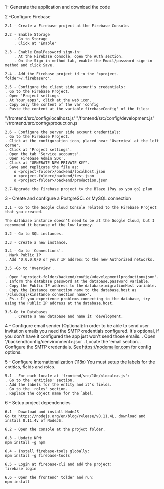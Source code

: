 1- Generate the application and download the code

2 -Configure Firebase

    2.1 - Create a Firebase project at the Firebase Console.

    2.2 - Enable Storage
        . Go to Storage
        . Click at 'Enable'

    2.3 - Enable EmalPassword sign-in:
        . At the Firebase console, open the Auth section.
        . On the Sign in method tab, enable the Email/password sign-in method and click Save.
    
    2.4 - Add the Firebase project id to the '<project-folder>/.firebaserc'.

    2.5 - Configure the client side account's credentials:
    . Go to the Firebase Project.
    . Open 'Project settings
    . At Your apps', click at the web icon.
    . Copy only the content of the var 'config
    . Paste the content at the variable firebaseConfig' of the files:
"<project-folder>/frontend/src/config/localhost.js'
"<project-folder>/frontend/src/config/development.js'
"<project-folder>/frontend/src/config/production.js'

    2.6 - Configure the server side account credentials:
    . Go to the Firebase Project.
    . Click at the configuration icon, placed near 'Overview' at the left corner.
    . Click at 'Project settings'.
    . Open the tab 'Service accounts'.
    . Open Firebase Admin SDK'.
    . Click at "GENERATE NEW PRIVATE KEY".
    . Save and replicate the file as:
        o <project-folder>/backend/localhost.json
        o <project-folder>/backend/test.json
        o <project-folder>/backend/production.json

    2.7-Upgrade the Firebase project to the Blaze (Pay as you go) plan

3 - Create and configure a PostgreSQL or MySQL connection

    3.1 - Go to the Google Cloud Console related to the Firebase Project that you created.

    The database instance doesn't need to be at the Google Cloud, but I recommend it because of the low latency.

    3.2 - Go to SQL instances.

    3.3 - Create a new instance.

    3.4 - Go to 'Connections'.
    . Mark Public IP
    . Add '0.0.0.0/0 or your IP address to the new Authorized networks.

    3.5 -Go to 'Overview'.

    . Open '<project-folder/backend/config/<developmentlproduction>json'.
    . Inform the database password at the database.password variable.
    . Copy the Public IP address to the database.migrationHost variable.
    . Copy the Instance connection name to the database.host as '/cloudsql/kinstance connection name>".
    . Ps.: If you experience problems connecting to the database, try using the Public IP address at the database.host.

    3.5-Go to Databases
        . Create a new database and name it 'development.

4 - Configure email sender (Optional):
In order to be able to send user invitation emails you need the SMTP credentials configured. It's optional, if you don't have it configured the app just won't send
those emails.
    . Open '<project-folder>/backend/config/cenvironment>.json
    . Locate the 'email section.
    . Configure the SMTP credentials. See https://nodemailer.com for config options.

5 - Configure Internationalization (118n)
You must setup the labels for the entities, fields and roles.

    5.1 - For each locale at 'frontend/src/18n/<locale>.js':
    . Go to the 'entities' section.
    . Add the labels for the entity and it's fields.
    . Go to the 'roles' section.
    . Replace the object name for the label.

6 - Setup project dependencies

    6.1 - Download and install NodeJS
    Go to https://nodejs.org/en/blog/release/v8.11.4L, download and install 8.11.4v of NodeJS.

    6.2 - Open the console at the project folder.

    6.3 - Update NPM:
    npm install -g npm

    6.4 - Install firebase-tools globally:
    npm install -g firebase-tools

    6.5 - Login at firebase-cli and add the project:
    firebase login

    6.6 - Open the frontend' tolder and run:
    npm install